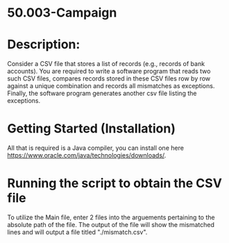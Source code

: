 # 50.003-Campaign

# Description: 
Consider a CSV file that stores a list of records (e.g., records of bank accounts).
You are required to write a software program that reads two such CSV files, compares records
stored in these CSV files row by row against a unique combination and records all mismatches
as exceptions. Finally, the software program generates another csv file listing the exceptions.


# Getting Started (Installation)
All that is required is a Java compiler, you can install one here https://www.oracle.com/java/technologies/downloads/.

# Running the script to obtain the CSV file
To utilize the Main file, enter 2 files into the arguements pertaining to the absolute path of the file. The output of the file will show the mismatched lines and will output a file titled "./mismatch.csv".
